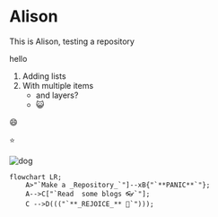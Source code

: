 # Alison

This is Alison, testing a repository

 hello
  1. Adding lists
  2. With multiple items
       - and layers?
       - 😺


😄

⭐

![dog](https://github.com/user-attachments/assets/ca03fc0a-766d-4ed5-9f78-32d117dda762 "Dog, Shocked")



```mermaid
flowchart LR;
    A>"`Make a _Repository_`"]--xB{"`**PANIC**`"};
    A-->C["`Read  some blogs 👓`"];
    C -->D((("`**_REJOICE_** 🎊`")));
```


